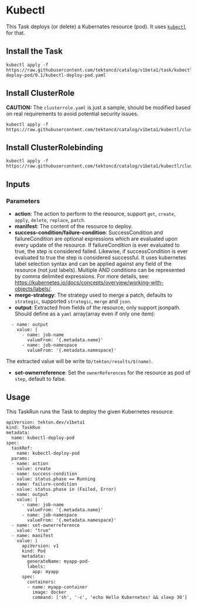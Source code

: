 # Kubectl

This Task deploys (or delete) a Kubernates resource (pod). It uses
[`kubectl`](https://kubernetes.io/zh/docs/reference/kubectl/kubectl/) for that.

## Install the Task

```
kubectl apply -f https://raw.githubusercontent.com/tektoncd/catalog/v1beta1/task/kubectl-deploy-pod/0.1/kubectl-deploy-pod.yaml
```

## Install ClusterRole
**CAUTION:** The `clusterrole.yaml` is just a sample, should be modified based on real requirements to avoid potential security issues.

```
kubectl apply -f https://raw.githubusercontent.com/tektoncd/catalog/v1beta1/kubectl/clusterrole.yaml
```

## Install ClusterRolebinding

```
kubectl apply -f https://raw.githubusercontent.com/tektoncd/catalog/v1beta1/kubectl/clusterrolebinding.yaml
```

## Inputs 

### Parameters

* **action**: The action to perform to the resource, support `get`, `create`, `apply`, `delete`, `replace`, `patch`.
* **manifest**: The content of the resource to deploy.
* **success-condition/failure-condition**: SuccessCondition and failureCondition are optional expressions which are evaluated upon every update of the resource. If failureCondition is ever evaluated to true, the step is considered failed. Likewise, if successCondition is ever evaluated to true the step is considered successful. It uses kubernetes label selection syntax and can be applied against any field of the resource (not just labels). Multiple AND conditions can be represented by comma delimited expressions. For more details, see:  https://kubernetes.io/docs/concepts/overview/working-with-objects/labels/.
* **merge-strategy**: The strategy used to merge a patch, defaults to `strategic`, supported `strategic`, `merge` and `json`.
* **output**: Extracted from fields of the resource, only support jsonpath. Should define as a `yaml` array(array even if only one item):
```
  - name: output
    value: |
      - name: job-name
        valueFrom: '{.metadata.name}'
      - name: job-namespace
        valueFrom: '{.metadata.namespace}' 
```
The extracted value will be write to`/tekton/results/$(name)`.
* **set-ownerreference**: Set the `ownerReferences` for the resource as pod of `step`, default to false.


## Usage

This TaskRun runs the Task to deploy the given Kubernetes resource.

```
apiVersion: tekton.dev/v1beta1
kind: TaskRun
metadata:
  name: kubectl-deploy-pod
spec:
  taskRef:
    name: kubectl-deploy-pod
  params:
  - name: action
    value: create
  - name: success-condition
    value: status.phase == Running
  - name: failure-condition
    value: status.phase in (Failed, Error)
  - name: output
    value: |
      - name: job-name
        valueFrom: '{.metadata.name}'
      - name: job-namespace
        valueFrom: '{.metadata.namespace}' 
  - name: set-ownerreference
    value: "true"
  - name: manifest
    value: |
      apiVersion: v1
      kind: Pod
      metadata:
        generateName: myapp-pod-
        labels:
          app: myapp
      spec:
        containers:
        - name: myapp-container
          image: docker
          command: ['sh', '-c', 'echo Hello Kubernetes! && sleep 30']
```
